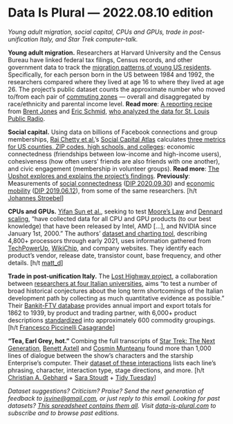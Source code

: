 Data Is Plural — 2022.08.10 edition
===================================

*Young adult migration, social capital, CPUs and GPUs, trade in post-unification Italy, and Star Trek computer-talk.*


__Young adult migration.__ Researchers at Harvard University and the Census Bureau have linked federal tax filings, Census records, and other government data to track the [migration patterns of young US residents](https://migrationpatterns.org/). Specifically, for each person born in the US between 1984 and 1992, the researchers compared where they lived at age 16 to where they lived at age 26. The project’s public dataset counts the approximate number who moved to/from each pair of [commuting zones](https://www.data-is-plural.com/archive/2022-01-19-edition/) — overall and disaggregated by race/ethnicity and parental income level. __Read more__: [A reporting recipe](https://source.opennews.org/articles/story-recipe-census-migration-data-young-adults/) from [Brent Jones](https://bjones.net/) and [Eric Schmid](https://www.ericdschmid.com/), [who analyzed the data for St. Louis Public Radio](https://news.stlpublicradio.org/economy-business/2022-07-25/new-census-bureau-study-confirms-what-we-already-knew-st-louisans-dont-move-away).


__Social capital.__ Using data on billions of Facebook connections and group memberships, [Raj Chetty et al.](https://www.nature.com/articles/s41586-022-04996-4)’s [Social Capital Atlas](https://socialcapital.org/) calculates [three metrics for US counties, ZIP codes, high schools, and colleges](https://data.humdata.org/dataset/social-capital-atlas): economic connectedness (friendships between low-income and high-income users), cohesiveness (how often users’ friends are also friends with one another), and civic engagement (membership in volunteer groups). __Read more__: [The Upshot explores and explains the project’s findings](https://www.nytimes.com/interactive/2022/08/01/upshot/rich-poor-friendships.html). __Previously__: Measurements of [social connectedness](https://dataforgood.facebook.com/dfg/tools/social-connectedness-index) ([DIP 2020.09.30](https://www.data-is-plural.com/archive/2020-09-30-edition/)) and [economic mobility](https://opportunityinsights.org/) ([DIP 2019.06.12](https://www.data-is-plural.com/archive/2019-06-12-edition/)), from some of the same researchers. [h/t [Johannes Stroebel](https://twitter.com/stroebel_econ)]


__CPUs and GPUs.__ [Yifan Sun et al.](https://arxiv.org/abs/1911.11313), seeking to test [Moore’s Law](https://en.wikipedia.org/wiki/Moore%27s_law) and [Dennard scaling](https://en.wikipedia.org/wiki/Dennard_scaling), “have collected data for all CPU and GPU products (to our best knowledge) that have been released by Intel, AMD [...], and NVIDIA since January 1st, 2000.” The authors’ [dataset and charting tool](https://chip-dataset.vercel.app/), describing 4,800+ processors through early 2021, uses information gathered from [TechPowerUp](https://www.techpowerup.com/), [WikiChip](https://en.wikichip.org/wiki/WikiChip), and company websites. They identify each product’s vendor, release date, transistor count, base frequency, and other details. [h/t [matt_d](https://news.ycombinator.com/item?id=32124613)]


__Trade in post-unification Italy.__ The [Lost Highway project](https://lost-highway.unisi.it/project/aims-and-purposes), a collaboration between [researchers at four Italian universities](https://lost-highway.unisi.it/units), aims “to test a number of broad historical conjectures about the long term shortcomings of the Italian development path by collecting as much quantitative evidence as possible.” Their [Bankit-FTV database](https://lost-highway.unisi.it/data) provides annual import and export totals for 1862 to 1939, by product and trading partner, with 6,000+ product descriptions [standardized](https://docenti-deps.unisi.it/michelangelovasta/wp-content/uploads/sites/2/2014/08/Legend-FTV-Bankit.pdf) into approximately 600 commodity groupings. [h/t [Francesco Piccinelli Casagrande](https://danumbers.substack.com/)]


__“Tea, Earl Grey, hot.”__ Combing the full transcripts of [Star Trek: The Next Generation](https://www.imdb.com/title/tt0092455/), [Benett Axtell](https://www.cs.toronto.edu/~baxtell/) and [Cosmin Munteanu](https://www.cs.utoronto.ca/~mcosmin/) found more than 1,000 lines of dialogue between the show’s characters and the starship Enterprise’s computer. Their [dataset of these interactions](https://www.speechinteraction.org/TNG/index.html) lists each line’s phrasing, character, interaction type, stage directions, and more. [h/t [Christian A. Gebhard](https://jollydata.blog/posts/2021-08-22-tea-earl-grey-hot-tidytuesday-2021-week-34/) + [Sara Stoudt](https://github.com/rfordatascience/tidytuesday/issues/346) + [Tidy Tuesday](https://github.com/rfordatascience/tidytuesday/tree/master/data/2021/2021-08-17)]


*Dataset suggestions? Criticism? Praise? Send the next generation of feedback to jsvine@gmail.com, or just reply to this email. Looking for past datasets? [This spreadsheet contains them all](https://docs.google.com/spreadsheets/d/1wZhPLMCHKJvwOkP4juclhjFgqIY8fQFMemwKL2c64vk/edit#gid=0). Visit [data-is-plural.com](https://www.data-is-plural.com) to subscribe and to browse past editions.*
